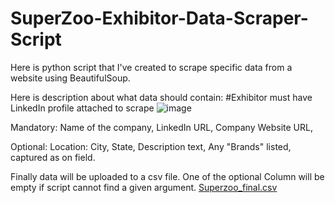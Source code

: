 # SuperZoo-Exhibitor-Data-Scraper-Script
Here is python script that I've created to scrape specific data from a website using BeautifulSoup.

Here is description about what data should contain:
#Exhibitor must have LinkedIn profile attached to scrape
![image](https://github.com/H1soka2/SuperZoo-Exhibitor-Data-Scraper-Script/assets/85809840/d41e0f8a-cb49-4019-9bfa-28c876ee22af)

Mandatory:
         Name of the company,
         LinkedIn URL,
         Company Website URL,
 
Optional:
         Location: City, State,
         Description text,
         Any "Brands" listed, captured as on field.
 

Finally data will be uploaded to a csv file. One of the optional Column will be empty if script cannot find a given argument.
[Superzoo_final.csv](https://github.com/H1soka2/SuperZoo-Exhibitor-Data-Scraper-Script/files/12527867/Superzoo_final.csv)

